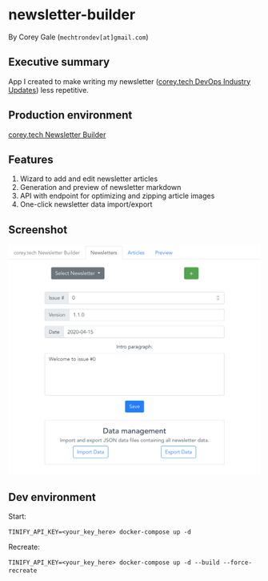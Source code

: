 # newsletter-builder

By Corey Gale (`mechtrondev[at]gmail.com`)

## Executive summary

App I created to make writing my newsletter ([corey.tech DevOps Industry Updates](https://corey.tech)) less repetitive.

## Production environment

[corey.tech Newsletter Builder](https://nb.k8s.sandbox.ggops.com)

## Features

1. Wizard to add and edit newsletter articles
1. Generation and preview of newsletter markdown
1. API with endpoint for optimizing and zipping article images
1. One-click newsletter data import/export

## Screenshot

<img src="./img/newsletter-builder.png">

## Dev environment

Start:

    TINIFY_API_KEY=<your_key_here> docker-compose up -d 

Recreate:

    TINIFY_API_KEY=<your_key_here> docker-compose up -d --build --force-recreate

